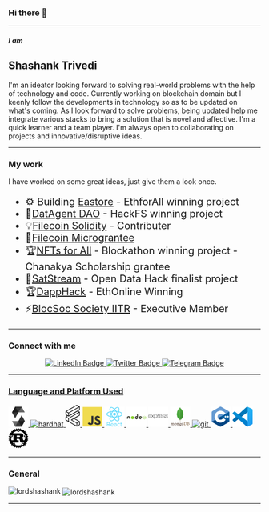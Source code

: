 ### Hi there 👋

<!--
**lordshashank/lordshashank** is a ✨ _special_ ✨ repository because its `README.md` (this file) appears on your GitHub profile.

Here are some ideas to get you started:

- 🔭 I’m currently working on ...
- 🌱 I’m currently learning ...
- 👯 I’m looking to collaborate on ...
- 🤔 I’m looking for help with ...
- 💬 Ask me about ...
- 📫 How to reach me: ...
- 😄 Pronouns: ...
- ⚡ Fun fact: ...
-->

---

<h5>I am</h5>

<h2>Shashank Trivedi</h2>
<!-- <p align="left">
<img src="https://komarev.com/ghpvc/?username=lordshashank&label=Profile%20views&color=0e75b6&style=flat" alt="lordshashank" />
</p> -->

<p style="font-size: 14px;">
I'm an ideator looking forward to solving real-world problems with the help of technology and code. Currently working on blockchain domain but I keenly follow the developments in technology so as to be updated on what's coming. As I look forward to solve problems, being updated help me integrate various stacks to bring a solution that is novel and affective. I'm a quick learner and a team player. I'm always open to collaborating on projects and innovative/disruptive ideas.

---

<h3 align="left">My work</h3>
<p>
  I have worked on some great ideas, just give them a look once.
  <ul style="font-size: 20px;">
  <li>⚙️ Building <a href="https://github.com/lordshashank/Eastore-Filecoin">Eastore</a> - EthforAll winning project</li>
  <li>🏅<a href="https://github.com/lordshashank/DatAgentDAO">DatAgent DAO</a> - HackFS winning project</li>
  <li>💡<a href="https://github.com/filecoin-project/filecoin-solidity">Filecoin Solidity</a> - Contributer</li>
  <li>🚀<a href="https://twitter.com/EastoreWeb3">Filecoin Micrograntee</a></li>
  <li>🏆<a href="https://github.com/lordshashank/NFTs-for-All">NFTs for All</a> - Blockathon winning project - Chanakya Scholarship grantee</li>
    <li>🏅<a href="https://github.com/lordshashank/SatStream">SatStream</a> - Open Data Hack finalist project</li>
    <li>🏆<a href="https://github.com/BlocSoc-iitr/DappHack">DappHack</a> - EthOnline Winning </li>
    <li>⚡<a href="https://github.com/BlocSoc-iitr">BlocSoc Society IITR</a> - Executive Member</li>
</ul>
</p>

---

<h3 align="left">Connect with me </h3>

<p align="center" >
  <a href="https://www.linkedin.com/in/shashanktrivedi7">
    <img
      src="https://img.shields.io/badge/LinkedIn-0077B5?style=for-the-badge&logo=linkedin&logoColor=white"
      alt="LinkedIn Badge"
    />
  </a>
  <a href="https://twitter.com/0xlord_forever">
    <img
      src="https://img.shields.io/badge/Twitter-1DA1F2?style=for-the-badge&logo=twitter&logoColor=black"
      alt="Twitter Badge"
    />
  </a>
  <a href="https://t.me/lord_forever">
    <img
      src="https://img.shields.io/badge/Telegram-2CA5E0?style=for-the-badge&logo=telegram&logoColor=white"
      alt="Telegram Badge"
    />
</p>

---

<h3 align="left">Language and Platform Used </h3>

<p align="left">
  <a href="https://docs.soliditylang.org/en/v0.8.6/" target="_blank" rel="noreferrer">
    <img
      src="https://raw.githubusercontent.com/devicons/devicon/master/icons/solidity/solidity-original.svg"
      alt="solidity"
      width="40"
      height="40"
    />
  </a>
    <a href="https://hardhat.org/" target="_blank" rel="noreferrer">
    <img
      src="https://hardhat.org/_next/static/media/hardhat-logo-dark.484eb916.svg"
      alt="hardhat"
      width="100"
      height="40"
    />
  </a>
  <a href="https://fvm.filecoin.io/?utm_source=filecoin-website&utm_medium=referral&utm_campaign=fvm-launch&utm_content=en-us" target="_blank" rel="noreferrer">
<svg fill="none" height="44px" viewBox="0 0 74 111"><clipPath id="a"><path d="m.461121.525742h72.7021v110.155h-72.7021z"></path></clipPath><g clip-path="url(#a)"><path d="m72.3068 83.6744-13.8199-8.0117c-.078-.0162-.1582-.0162-.2361 0l-11.3099-6.5715 10.8964-6.3314h.2657l13.7905-8.0119c.2728-.136.4996-.3511.6521-.6182.1524-.267.2235-.5741.2042-.8822v-15.8735c-.0041-.3037-.0851-.6013-.2351-.864-.1499-.2628-.3638-.4819-.6212-.6363l-6.9985-3.9909 6.9689-4.0509.3839-.2701c.3003-.3376.4683-.7752.4724-1.2302v-15.8737c-.0041-.3037-.085-.60114-.235-.86389-.15-.26276-.3639-.48201-.6213-.63644l-13.8199-7.92163c-.2593-.13927-.5483-.212087-.8416-.212087-.2934 0-.5822.072817-.8416.212087l-55.04335 31.62706c-.25568.1463-.467575.3603-.613161.6192-.145585.2589-.219507.5529-.213758.8511v15.9335c.000323.3005.080083.5954.2307.854.150618.2586.366699.4714.625779.6163l6.96896 4.021-6.99852 4.1109c-.25568.1463-.467575.3603-.613161.6192-.145585.2589-.219507.553-.213758.8511v15.9336c.000323.3005.080083.5954.2307.854.150618.2586.366699.4714.625779.6163l13.81989 7.9218.3839.2401h.2656l27.2856 15.8139c.078-.016.1582-.016.2361 0l13.4656 7.771c.2123.106.4433.167.6793.18h.2656c.2472-.024.4875-.095.7087-.21l13.7905-7.922c.2591-.144.4752-.357.6258-.616.1506-.258.2302-.553.2305-.854v-15.9334c-.0256-.2591-.1112-.5082-.2498-.7272-.1386-.2191-.3262-.4017-.5475-.533zm-15.6212-5.0411h.2363l11.0145 6.3914-10.3945 6.0014-12.9634-7.5017h-.2658l-11.2213-6.5114 10.3354-6.0013zm-52.53324-14.4032 10.04004 5.7312v12.0027l-10.04004-5.8213zm52.53324-31.7772h-.2363l-27.2854 15.7836h-.2656l-11.1919 6.4813v-12.0027l12.8749-7.4416 7.1168-4.1109 6.6146-3.8109.5019-.2699 13.1999-7.6517 10.8669-6.2715.3248-.2101v12.0027zm-39.8059-4.8611 40.4261-23.37516 10.3943 6.00136-1.3287.7802-9.6858 5.5211h-.1476l-12.6683 7.3217-1.0335.6001-6.1718 3.5709-7.3824 4.2909h-.1772l-12.9634 7.5317-10.3945-6.0013zm-12.99318 9.4522 10.45348 6.0014v12.0026l-10.45348-6.0013zm7.88438 20.4346 3.4255 1.9503c.1762.0851.3665.136.5611.15h.2657c.2359-.0134.467-.0746.6793-.18l13.4655-7.8017h.2657l27.2854-15.8136h.2658l3.396-1.9804 6.1716 3.5108-10.926 6.3313h-.2361l-7.855 4.5311-5.9059 3.3908-13.4656 7.8317h-.2656l-12.9636 7.5017-3.1597-1.8004-7.23483-4.1409zm32.7781 42.0094-26.8426-15.5735v-13.8931l12.6388-7.3217h.2361l27.2856-15.8136h.2656l11.2804-6.5414v12.0027l-12.7273 7.0515h-.2363l-27.433 15.9636c-.2557.1463-.4676.3603-.6131.6192-.1456.2589-.2196.553-.2138.8511-.0018.3014.0735.5983.2184.8613.145.263.3546.4831.6085.639h.2952l13.8199 7.9819h.2363l1.2698.7201 11.369 6.6016v12.0023l-11.1328-6.0911zm25.2774.63-10.4241 6.001v-12.0023l10.4241-6.0014z" fill="currentColor"></path></g></svg>
  <a
    href="https://devdocs.io/javascript/"
    target="_blank"
    rel="noreferrer"
  >
    <img
      src="https://raw.githubusercontent.com/devicons/devicon/master/icons/javascript/javascript-original.svg"
      alt="javascript"
      width="40"
      height="40"
    />
  </a>
  <a href="https://reactjs.org/" target="_blank" rel="noreferrer">
    <img
      src="https://raw.githubusercontent.com/devicons/devicon/master/icons/react/react-original-wordmark.svg"
      alt="react"
      width="40"
      height="40"
    />
  </a>
  <a href="https://nodejs.org" target="_blank" rel="noreferrer">
    <img
      src="https://raw.githubusercontent.com/devicons/devicon/master/icons/nodejs/nodejs-original-wordmark.svg"
      alt="nodejs"
      width="40"
      height="40"
    />
  </a>
  <a href="https://expressjs.com" target="_blank" rel="noreferrer">
    <img
      src="https://raw.githubusercontent.com/devicons/devicon/master/icons/express/express-original-wordmark.svg"
      alt="express"
      width="40"
      height="40"
    />
  </a>
  <a href="https://www.mongodb.com/" target="_blank" rel="noreferrer">
    <img
      src="https://raw.githubusercontent.com/devicons/devicon/master/icons/mongodb/mongodb-original-wordmark.svg"
      alt="mongodb"
      width="40"
      height="40"
    />
  </a>
  <a href="https://git-scm.com/" target="_blank" rel="noreferrer">
    <img
      src="https://www.vectorlogo.zone/logos/git-scm/git-scm-icon.svg"
      alt="git"
      width="40"
      height="40"
    />
  </a>
  <a href="https://cp-algorithms.com/" target="_blank" rel="noreferrer">
    <img
      src="https://raw.githubusercontent.com/devicons/devicon/master/icons/cplusplus/cplusplus-original.svg"
      alt="cplusplus"
      width="40"
      height="40"
    />
  </a>
  <a href="https://code.visualstudio.com/" target="_blank" rel="noreferrer">
    <img
      src="https://raw.githubusercontent.com/devicons/devicon/master/icons/vscode/vscode-original.svg"
      alt="vscode"
      width="40"
      height="40"
    />
  </a>
  <a href="https://www.rust-lang.org/" target="_blank" rel="noreferrer">
    <img
      src="https://raw.githubusercontent.com/devicons/devicon/master/icons/rust/rust-plain.svg"
      alt="rust"
      width="40"
      height="40"
    />
  </a>

</p>

---

<h3 align="left">General</h3>
<p>
  <img
    align="left"
    src="https://github-readme-stats.vercel.app/api/top-langs?username=lordshashank&show_icons=true&locale=en&layout=compact&theme=dark&background=000000"
    alt="lordshashank"
  />
</p>

<p>
  &nbsp;<img
    align="center"
    src="https://github-readme-stats.vercel.app/api?username=lordshashank&show_icons=true&locale=en&theme=dark&background=000000"
    alt="lordshashank"
  />
</p>

<!-- <p>
  <img
    align="center"
    src="https://github-readme-streak-stats.herokuapp.com/?user=lordshashank&theme=dark&background=000000"
    alt="lordshashank"
  />
</p> -->

---
